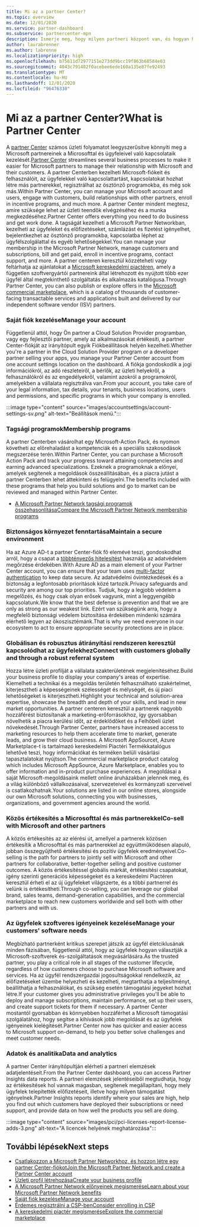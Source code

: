 ```yaml
---
title: Mi az a partner Center?
ms.topic: overview
ms.date: 12/01/2020
ms.service: partner-dashboard
ms.subservice: partnercenter-mpn
description: Ismerje meg, hogy milyen partneri központ van, és hogyan használhatja az üzleti növekedésre
author: laurabrenner
ms.author: labrenne
ms.localizationpriority: high
ms.openlocfilehash: b75611d72977151e273dd9bcc19f863b68584e03
ms.sourcegitcommit: 4043c791402f0acebee6ede160a135e87fe92493
ms.translationtype: MT
ms.contentlocale: hu-HU
ms.lasthandoff: 12/01/2020
ms.locfileid: "96476330"
---
```

# <a name="what-is-partner-center"></a><span data-ttu-id="6828e-103">Mi az a partner Center?</span><span class="sxs-lookup"><span data-stu-id="6828e-103">What is Partner Center</span></span>

<span data-ttu-id="6828e-104">A [partner Center](https://partner.microsoft.com/dashboard/home) számos üzleti folyamatot leegyszerűsítve könnyíti meg a Microsoft partnereinek a Microsofttal és ügyfeleivel való kapcsolataik kezelését.</span><span class="sxs-lookup"><span data-stu-id="6828e-104">[Partner Center](https://partner.microsoft.com/dashboard/home) streamlines several business processes to make it easier for Microsoft partners to manage their relationship with Microsoft and their customers.</span></span>   <span data-ttu-id="6828e-105">A partner Centerben kezelheti Microsoft-fiókeit és felhasználóit, az ügyfelekkel való kapcsolattartást, kapcsolatokat hozhat létre más partnerekkel, regisztrálhat az ösztönző programokba, és még sok más.</span><span class="sxs-lookup"><span data-stu-id="6828e-105">Within Partner Center, you can manage your Microsoft account and users, engage with customers, build relationships with other partners, enroll in incentive programs, and much more.</span></span> <span data-ttu-id="6828e-106">A partner Center mindent megtesz, amire szüksége lehet az üzleti teendők elvégzéséhez és a munka megkezdéséhez.</span><span class="sxs-lookup"><span data-stu-id="6828e-106">Partner Center offers everything you need to do business and get work done.</span></span> <span data-ttu-id="6828e-107">A tagságát kezelheti a Microsoft Partner Networkban, kezelheti az ügyfeleket és előfizetéseket, számlázást és fizetést igényelhet, bejelentkezhet az ösztönző programokba, kapcsolatba léphet az ügyfélszolgálattal és egyéb lehetőségekkel.</span><span class="sxs-lookup"><span data-stu-id="6828e-107">You can manage your membership in the Microsoft Partner Network, manage customers and subscriptions, bill and get paid, enroll in incentive programs, contact support, and more.</span></span> <span data-ttu-id="6828e-108">A partner centeren keresztül közzéteheti vagy feltárhatja az ajánlatokat a [Microsoft kereskedelmi piactéren](/azure/marketplace), amely a független szoftvergyártói partnereink által létrehozott és nyújtott több ezer ügyfél által megtekinthető szolgáltatás és alkalmazás katalógusa.</span><span class="sxs-lookup"><span data-stu-id="6828e-108">Through Partner Center, you can also publish or explore offers in the [Microsoft commercial marketplace](/azure/marketplace), which is a catalog of thousands of customer-facing transactable services and applications built and delivered by our  independent software vendor (ISV) partners.</span></span>

### <a name="manage-your-account"></a><span data-ttu-id="6828e-109">Saját fiók kezelése</span><span class="sxs-lookup"><span data-stu-id="6828e-109">Manage your account</span></span>

<span data-ttu-id="6828e-110">Függetlenül attól, hogy Ön partner a Cloud Solution Provider programban, vagy egy fejlesztői partner, amely az alkalmazásokat értékesíti, a partner Center-fiókját az irányítópult egyik Fiókbeállítások helyén kezelheti.</span><span class="sxs-lookup"><span data-stu-id="6828e-110">Whether you're a partner in the Cloud Solution Provider program or a developer partner selling your apps, you manage your Partner Center account from one account settings location on the dashboard.</span></span>  <span data-ttu-id="6828e-111">A fiókja gondoskodik a jogi információkról, az adó részleteiről, a bérlők, az üzleti helyekről, a felhasználókról és az engedélyekről, valamint azokról a programokról, amelyekben a vállalata regisztrálva van.</span><span class="sxs-lookup"><span data-stu-id="6828e-111">From your account, you take care of your legal information, tax details, your tenants, business locations, users and permissions, and specific programs in which your company is enrolled.</span></span> 

:::image type="content" source="images/accountsettings/account-settings-sv.png" alt-text="Beállítások menü.":::


### <a name="membership-programs"></a><span data-ttu-id="6828e-113">Tagsági programok</span><span class="sxs-lookup"><span data-stu-id="6828e-113">Membership programs</span></span>

<span data-ttu-id="6828e-114">A partner Centerben vásárolhat egy Microsoft-Action Pack, és nyomon követheti az előrehaladást a kompetenciák és a speciális szakosodások megszerzése terén.</span><span class="sxs-lookup"><span data-stu-id="6828e-114">Within Partner Center, you can  purchase a Microsoft Action Pack and track your progress toward attaining competencies and earning advanced specializations.</span></span> <span data-ttu-id="6828e-115">Ezeknek a programoknak a előnyei, amelyek segítenek a megoldások összeállításában, és a piacra jutást a partner Centerben lehet áttekinteni és felügyelni.</span><span class="sxs-lookup"><span data-stu-id="6828e-115">The benefits included with these programs that help you build solutions and go to market can be reviewed and managed within Partner Center.</span></span>

- [<span data-ttu-id="6828e-116">A Microsoft Partner Network tagsági programok összehasonlítása</span><span class="sxs-lookup"><span data-stu-id="6828e-116">Compare the Microsoft Partner Network membership programs</span></span>](https://partner.microsoft.com/membership/compare-offers) 


### <a name="maintain-a-secure-environment"></a><span data-ttu-id="6828e-117">Biztonságos környezet fenntartása</span><span class="sxs-lookup"><span data-stu-id="6828e-117">Maintain a secure environment</span></span>

<span data-ttu-id="6828e-118">Ha az Azure AD-t a partner Center-fiók fő elemévé teszi, gondoskodhat arról, hogy a csapat a [többtényezős hitelesítést](partner-security-requirements-mandating-mfa.md) használja az adatvédelem megőrzése érdekében.</span><span class="sxs-lookup"><span data-stu-id="6828e-118">With Azure AD as a main element of your Partner Center account, you can ensure that your team uses [multi-factor authentication](partner-security-requirements-mandating-mfa.md) to keep data secure.</span></span> <span data-ttu-id="6828e-119">Az adatvédelmi óvintézkedések és a biztonság a legfontosabb prioritások közé tartozik.</span><span class="sxs-lookup"><span data-stu-id="6828e-119">Privacy safeguards and security are among our top priorities.</span></span> <span data-ttu-id="6828e-120">Tudjuk, hogy a legjobb védelem a megelőzés, és hogy csak olyan erősek vagyunk, mint a leggyengébb kapcsolatunk.</span><span class="sxs-lookup"><span data-stu-id="6828e-120">We know that the best defense is prevention and that we are only as strong as our weakest link.</span></span> <span data-ttu-id="6828e-121">Ezért van szükségünk arra, hogy a megfelelő biztonsági védelem biztosítása érdekében mindenki számára elérhető legyen az ökoszisztémánk.</span><span class="sxs-lookup"><span data-stu-id="6828e-121">That is why we need everyone in our ecosystem to act to ensure appropriate security protections are in place.</span></span>

### <a name="connect-with-customers-globally-and-through-a-robust-referral-system"></a><span data-ttu-id="6828e-122">Globálisan és robusztus átirányítási rendszeren keresztül kapcsolódhat az ügyfelekhez</span><span class="sxs-lookup"><span data-stu-id="6828e-122">Connect with customers globally and through a robust referral system</span></span>

<span data-ttu-id="6828e-123">Hozza létre üzleti profilját a vállalata szakterületének megjelenítéséhez.</span><span class="sxs-lookup"><span data-stu-id="6828e-123">Build your business profile to display your company's areas of expertise.</span></span> <span data-ttu-id="6828e-124">Kiemelheti a technikai és a megoldás területén felhasználható szakértelmet, kiterjesztheti a képességeinek szélességét és mélységét, és új piaci lehetőségeket is kiterjesztheti.</span><span class="sxs-lookup"><span data-stu-id="6828e-124">Highlight your technical and solution-area expertise, showcase the breadth and depth of your skills, and lead in new market opportunities.</span></span> <span data-ttu-id="6828e-125">A partner centeren keresztül a partnerek nagyobb hozzáférést biztosítanak a marketing-erőforrásokhoz, így gyorsabban növelhetik a piacra kerülési időt, az érdeklődőket és a Felhőbeli üzlet növekedését.</span><span class="sxs-lookup"><span data-stu-id="6828e-125">Through Partner Center, partners have increased access to marketing resources to help them accelerate time to market, generate leads, and grow their cloud business.</span></span> <span data-ttu-id="6828e-126">A Microsoft AppSourcet, Azure Marketplace-t is tartalmazó kereskedelmi Piactéri Termékkatalógus lehetővé teszi, hogy információkat és terméken belüli vásárlási tapasztalatokat nyújtson.</span><span class="sxs-lookup"><span data-stu-id="6828e-126">The commercial marketplace product catalog which includes Microsoft AppSource, Azure Marketplace, enables you to offer information and in-product purchase experiences.</span></span> <span data-ttu-id="6828e-127">A megoldásai a saját Microsoft-megoldásaink mellett online áruházakban jelennek meg, és a világ különböző vállalkozásaival, szervezeteivel és kormányzati szerveivel is csatlakozhatnak.</span><span class="sxs-lookup"><span data-stu-id="6828e-127">Your solutions are listed in our online stores, alongside our own Microsoft solutions, connecting you with businesses, organizations, and government agencies around the world.</span></span>

### <a name="co-sell-with-microsoft-and-other-partners"></a><span data-ttu-id="6828e-128">Közös értékesítés a Microsofttal és más partnerekkel</span><span class="sxs-lookup"><span data-stu-id="6828e-128">Co-sell with Microsoft and other partners</span></span>

<span data-ttu-id="6828e-129">A közös értékesítés az az elérési út, amellyel a partnerek közösen értékesítik a Microsofttal és más partnerekkel az együttműködésen alapuló, jobban összegyűjthető értékesítési és pozitív ügyfelek eredményeivel.</span><span class="sxs-lookup"><span data-stu-id="6828e-129">Co-selling is the path for partners to jointly sell with Microsoft and other partners for collaborative, better-together selling and positive customer outcomes.</span></span>  <span data-ttu-id="6828e-130">A közös értékesítéssel globális márkát, értékesítési csapatokat, igény szerinti generációs képességeket és a kereskedelmi Piactéren keresztül érheti el az új ügyfeleket világszerte, és a többi partnerrel és velünk is értékesítheti.</span><span class="sxs-lookup"><span data-stu-id="6828e-130">Through co-selling, you can leverage our global brand, sales teams, demand-generation capabilities, and the commercial marketplace to reach new customers worldwide and sell both with other partners and with us.</span></span>

### <a name="manage-your-customers-software-needs"></a><span data-ttu-id="6828e-131">Az ügyfelek szoftveres igényeinek kezelése</span><span class="sxs-lookup"><span data-stu-id="6828e-131">Manage your customers' software needs</span></span>

<span data-ttu-id="6828e-132">Megbízható partnerként kritikus szerepet játszik az ügyfél életciklusának minden fázisában, függetlenül attól, hogy az ügyfelek hogyan választják a Microsoft-szoftverek és-szolgáltatások megvásárlására.</span><span class="sxs-lookup"><span data-stu-id="6828e-132">As the trusted partner, you play a critical role in all stages of the customer lifecycle, regardless of how customers choose to purchase Microsoft software and services.</span></span> <span data-ttu-id="6828e-133">Ha az ügyfél rendszergazdai jogosultságokkal rendelkezik, az előfizetéseket üzembe helyezheti és kezelheti, megtarthatja a teljesítményt, beállíthatja a felhasználókat, és szükség esetén támogatási jegyeket hozhat létre.</span><span class="sxs-lookup"><span data-stu-id="6828e-133">If your customer gives you administrative privileges you'll be able to deploy and manage subscriptions, maintain performance, set up their users, and create support tickets for them if necessary.</span></span> <span data-ttu-id="6828e-134">A partner Center mostantól gyorsabban és könnyebben hozzáférhet a Microsoft támogatási szolgálatához, hogy segítse a kihívások jobb megoldását és az ügyfelek igényeinek kielégítését.</span><span class="sxs-lookup"><span data-stu-id="6828e-134">Partner Center now has quicker and easier access to Microsoft support on-demand, to help you better solve challenges and meet customer needs.</span></span>

### <a name="data-and-analytics"></a><span data-ttu-id="6828e-135">Adatok és analitika</span><span class="sxs-lookup"><span data-stu-id="6828e-135">Data and analytics</span></span>

<span data-ttu-id="6828e-136">A partner Center irányítópultján elérheti a partneri elemzések adatjelentéseit.</span><span class="sxs-lookup"><span data-stu-id="6828e-136">From the Partner Center dashboard, you can access Partner Insights data reports.</span></span> <span data-ttu-id="6828e-137">A partneri elemzések jelentéseiből megtudhatja, hogy az értékesítések hol vannak magasban, segítenek megállapítani, hogy mely ügyfelek telepítették előfizetéseit, illetve hogy milyen támogatást igényelnek.</span><span class="sxs-lookup"><span data-stu-id="6828e-137">Partner Insights reports identify where your sales are high, help you find out which customers have deployed their subscriptions or need support, and provide data on how well the products you sell are doing.</span></span>

:::image type="content" source="images/pci/pci-licenses-report-license-adds-3.png" alt-text="A licencek helyének meghatározása":::


## <a name="next-steps"></a><span data-ttu-id="6828e-139">További lépések</span><span class="sxs-lookup"><span data-stu-id="6828e-139">Next steps</span></span>

- [<span data-ttu-id="6828e-140">Csatlakozzon a Microsoft Partner Networkhoz, és hozzon létre egy partner Center-fiókot</span><span class="sxs-lookup"><span data-stu-id="6828e-140">Join the Microsoft Partner Network and create a Partner Center account</span></span>](mpn-create-a-partner-center-account.md)
- [<span data-ttu-id="6828e-141">Üzleti profil létrehozása</span><span class="sxs-lookup"><span data-stu-id="6828e-141">Create your business profile</span></span>](create-a-marketing-profile.md)
- [<span data-ttu-id="6828e-142">A Microsoft Partner Network előnyeinek megismerése</span><span class="sxs-lookup"><span data-stu-id="6828e-142">Learn about your Microsoft Partner Network benefits</span></span>](mpn-find-benefits.md)
- [<span data-ttu-id="6828e-143">Saját fiók kezelése</span><span class="sxs-lookup"><span data-stu-id="6828e-143">Manage your account</span></span>](partner-center-account-setup.md)
- [<span data-ttu-id="6828e-144">Érdemes regisztrálni a CSP-ben</span><span class="sxs-lookup"><span data-stu-id="6828e-144">Consider enrolling in CSP</span></span>](csp-overview.md)
- [<span data-ttu-id="6828e-145">A kereskedelmi piactér megismerése</span><span class="sxs-lookup"><span data-stu-id="6828e-145">Explore the commercial marketplace</span></span>](csp-commercial-marketplace-overview.md)

